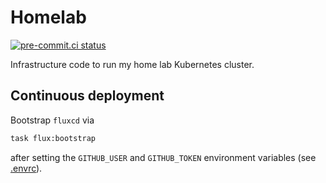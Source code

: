 # Homelab

[![pre-commit.ci status](https://results.pre-commit.ci/badge/github/stehessel/homelab/master.svg)](https://results.pre-commit.ci/latest/github/stehessel/homelab/master)

Infrastructure code to run my home lab Kubernetes cluster.

## Continuous deployment

Bootstrap `fluxcd` via

```sh
task flux:bootstrap
```

after setting the `GITHUB_USER` and `GITHUB_TOKEN` environment variables (see [.envrc](.envrc)).
